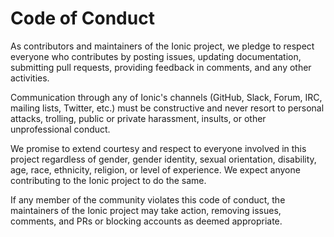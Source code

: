 # Code of Conduct

As contributors and maintainers of the Ionic project, we pledge to respect everyone who contributes by posting issues,
updating documentation,
submitting pull requests, providing feedback in comments, and any other activities.

Communication through any of Ionic's channels (GitHub, Slack, Forum, IRC, mailing lists, Twitter, etc.) must be
constructive and never resort to
personal attacks, trolling, public or private harassment, insults, or other unprofessional conduct.

We promise to extend courtesy and respect to everyone involved in this project regardless of gender, gender identity,
sexual orientation, disability,
age, race, ethnicity, religion, or level of experience. We expect anyone contributing to the Ionic project to do the
same.

If any member of the community violates this code of conduct, the maintainers of the Ionic project may take action,
removing issues, comments, and PRs
or blocking accounts as deemed appropriate.
